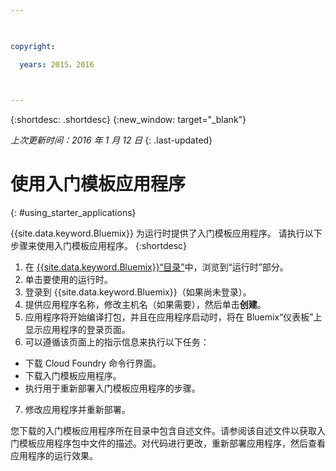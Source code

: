 ```yaml
---

 

copyright:

  years: 2015，2016

 

---
```


{:shortdesc: .shortdesc}
{:new_window: target="_blank"}

*上次更新时间：2016 年 1 月 12 日*
{: .last-updated}

# 使用入门模板应用程序
{: #using_starter_applications}

{{site.data.keyword.Bluemix}} 为运行时提供了入门模板应用程序。
请执行以下步骤来使用入门模板应用程序。
{:shortdesc}

1. 在 [{{site.data.keyword.Bluemix}}“目录”](https://console.{DomainName}/catalog/)中，浏览到“运行时”部分。
2. 单击要使用的运行时。
3. 登录到 {{site.data.keyword.Bluemix}}（如果尚未登录）。
4. 提供应用程序名称，修改主机名（如果需要），然后单击**创建**。
5. 应用程序将开始编译打包，并且在应用程序启动时，将在 Bluemix“仪表板”上显示应用程序的登录页面。
6. 可以遵循该页面上的指示信息来执行以下任务：
  * 下载 Cloud Foundry 命令行界面。
  * 下载入门模板应用程序。
  * 执行用于重新部署入门模板应用程序的步骤。
7. 修改应用程序并重新部署。

您下载的入门模板应用程序所在目录中包含自述文件。请参阅该自述文件以获取入门模板应用程序包中文件的描述。对代码进行更改，重新部署应用程序，然后查看应用程序的运行效果。  

